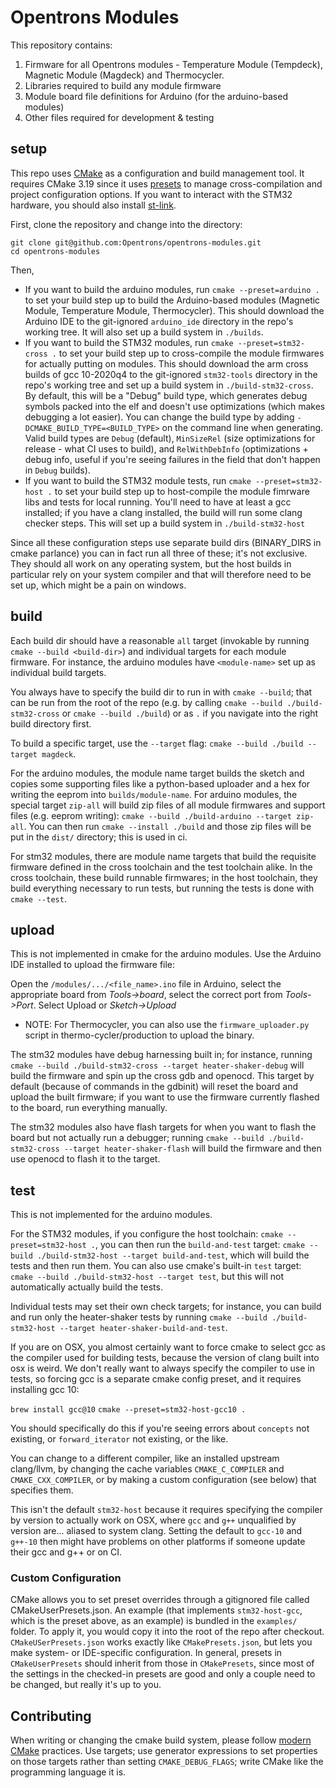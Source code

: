 # Opentrons Modules

This repository contains:
1. Firmware for all Opentrons modules - Temperature Module (Tempdeck),
Magnetic Module (Magdeck) and Thermocycler.
2. Libraries required to build any module firmware
3. Module board file definitions for Arduino (for the arduino-based modules)
4. Other files required for development & testing

## setup

This repo uses [CMake](https://cmake.org) as a configuration and build management tool. It requires
CMake 3.19 since it uses [presets](https://cmake.org/cmake/help/latest/manual/cmake-presets.7.html)
to manage cross-compilation and project configuration options. If you want to interact with the STM32 hardware, you should also install [st-link](https://github.com/stlink-org/stlink). 

First, clone the repository and change into the directory:

```
git clone git@github.com:Opentrons/opentrons-modules.git
cd opentrons-modules
```

Then,
- If you want to build the arduino modules, run `cmake --preset=arduino .` to set your build step up to build the Arduino-based modules (Magnetic Module, Temperature Module, Thermocycler). This should download the Arduino IDE to the git-ignored `arduino_ide` directory in the repo's working tree. It will also set up a build system in `./builds`.
- If you want to build the STM32 modules, run `cmake --preset=stm32-cross .` to set your build step up to cross-compile the module firmwares for actually putting on modules. This should download the arm cross builds of gcc 10-2020q4 to the git-ignored `stm32-tools` directory in the repo's working tree and set up a build system in `./build-stm32-cross`. By default, this will be a "Debug" build type, which generates debug symbols packed into the elf and doesn't use optimizations (which makes debugging a lot easier). You can change the build type by adding `-DCMAKE_BUILD_TYPE=<BUILD_TYPE>` on the command line when generating. Valid build types are `Debug` (default), `MinSizeRel` (size optimizations for release - what CI uses to build), and `RelWithDebInfo` (optimizations + debug info, useful if you're seeing failures in the field that don't happen in `Debug` builds).
- If you want to build the STM32 module tests, run `cmake --preset=stm32-host .` to set your build step up to host-compile the module fimrware libs and tests for local running. You'll need to have at least a gcc installed; if you have a clang installed, the build will run some clang checker steps. This will set up a build system in `./build-stm32-host`

Since all these configuration steps use separate build dirs (BINARY_DIRS in cmake parlance) you can in fact run all three of these; it's not exclusive. They should all work on any operating system, but the host builds in particular rely on your system compiler and that will therefore need to be set up, which might be a pain on windows.

## build

Each build dir should have a reasonable `all` target (invokable by running `cmake --build <build-dir>`) and individual targets for each module firmware. For instance, the arduino modules have `<module-name>` set up as individual build targets. 

You always have to specify the build dir to run in with `cmake --build`; that can be run from the root of the repo (e.g. by calling `cmake --build ./build-stm32-cross` or `cmake --build ./build`) or as `.` if you navigate into the right build directory first.

To build a specific target, use the `--target` flag: `cmake --build ./build --target magdeck`.

For the arduino modules, the module name target builds the sketch and copies some supporting files like a python-based uploader and a hex for writing the eeprom into `builds/module-name`. For arduino modules, the special target `zip-all` will build zip files of all module firmwares and support files (e.g. eeprom writing): `cmake --build ./build-arduino --target zip-all`. You can then run `cmake --install ./build` and those zip files will be put in the `dist/` directory; this is used in ci.

For stm32 modules, there are module name targets that build the requisite firmware defined in the cross toolchain and the test toolchain alike. In the cross toolchain, these build runnable firmwares; in the host toolchain, they build everything necessary to run tests, but running the tests is done with `cmake --test`.


## upload

This is not implemented in cmake for the arduino modules. Use the Arduino IDE installed to upload the firmware file:

Open the `/modules/.../<file_name>.ino` file in Arduino, select the appropriate board from _Tools->board_,
 select the correct port from _Tools->Port_. Select Upload or _Sketch->Upload_

* NOTE: For Thermocycler, you can also use the `firmware_uploader.py` script in thermo-cycler/production to upload the binary.

The stm32 modules have debug harnessing built in; for instance, running `cmake --build ./build-stm32-cross --target heater-shaker-debug` will build the firmware and spin up the cross gdb and openocd. This target by default (because of commands in the gdbinit) will reset the board and upload the built firmware; if you want to use the firmware currently flashed to the board, run everything manually.

The stm32 modules also have flash targets for when you want to flash the board but not actually run a debugger; running `cmake --build ./build-stm32-cross --target heater-shaker-flash` will build the firmware and then use openocd to flash it to the target.


## test

This is not implemented for the arduino modules.

For the STM32 modules, if you configure the host toolchain: `cmake --preset=stm32-host .`, you can then run the `build-and-test` target: `cmake --build ./build-stm32-host --target build-and-test`, which will build the tests and then run them. You can also use cmake's built-in `test` target: `cmake --build ./build-stm32-host --target test`, but this will not automatically actually build the tests.

Individual tests may set their own check targets; for instance, you can build and run only the heater-shaker tests by running `cmake --build ./build-stm32-host --target heater-shaker-build-and-test`.

If you are on OSX, you almost certainly want to force cmake to select gcc as the compiler used for building tests, because the version of clang built into osx is weird. We don't really want to always specify the compiler to use in tests, so forcing gcc is a separate cmake config preset, and it requires installing gcc 10:

`brew install gcc@10`
`cmake --preset=stm32-host-gcc10 .`

You should specifically do this if you're seeing errors about `concepts` not existing, or `forward_iterator` not existing, or the like.

You can change to a different compiler, like an installed upstream clang/llvm, by changing the cache variables `CMAKE_C_COMPILER` and `CMAKE_CXX_COMPILER`, or by making a custom configuration (see below) that specifies them.

This isn't the default `stm32-host` because it requires specifying the compiler by version to actually work on OSX, where `gcc` and `g++` unqualified by version are... aliased to system clang. Setting the default to `gcc-10` and `g++-10` then might have problems on other platforms if someone update their gcc and g++ or on CI.


### Custom Configuration

CMake allows you to set preset overrides through a gitignored file called CMakeUserPresets.json. An example (that implements `stm32-host-gcc`, which is the preset above, as an example) is bundled in the `examples/` folder. To apply it, you would copy it into the root of the repo after checkout. `CMakeUSerPresets.json` works exactly like `CMakePresets.json`, but lets you make system- or IDE-specific configuration. In general, presets in `CMakeUserPresets` should inherit from those in `CMakePresets`, since most of the settings in the checked-in presets are good and only a couple need to be changed, but really it's up to you.


## Contributing

When writing or changing the cmake build system, please follow [modern CMake](https://cliutils.gitlab.io/modern-cmake) practices. Use targets; use generator expressions to set properties on those targets rather than setting ``CMAKE_DEBUG_FLAGS``; write CMake like the programming language it is.
